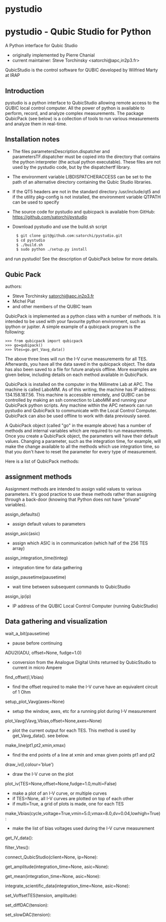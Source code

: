 # pystudio

pystudio - Qubic Studio for Python
==================================

A Python interface for Qubic Studio
- originally implemented by Pierre Chanial
- current maintainer: Steve Torchinsky <satorchi@apc,in2p3.fr>

QubicStudio is the control software for QUBIC
developed by Wilfried Marty at IRAP


Introduction
------------

pystudio is a python interface to QubicStudio allowing remote access
to the QUBIC local control computer.  All the power of python is
available to perform, record, and analyze complex measurements.  The
package QubicPack (see below) is a collection of tools to run various
measurements and analyze them in real-time.


Installation notes
------------------

- The files parametersDescription.dispatcher and parametersTF.dispatcher
must be copied into the directory that contains the python interpreter
(the actual python executable). These files are not used by the pystudio
code, but by the dispatchertf library.

- The environment variable LIBDISPATCHERACCESS can be set to the path of
 an alternative directory containing the Qubic Studio libraries.

- If the QT5 headers are not in the standard directory /usr/include/qt5 and
if the utility pkg-config is not installed, the environment variable QTPATH
can be used to specify

- The source code for pystudio and qubicpack is available from GitHub:
https://github.com/satorchi/pystudio

- Download pystudio and use the build.sh script

```bash
     $ git clone git@github.com:satorchi/pystudio.git
     $ cd pystudio
     $ ./build.sh
     $ sudo python ./setup.py install
```

and run pystudio!  See the description of QubicPack below for more details.

Qubic Pack
----------

authors:
- Steve Torchinsky <satorchi@apc.in2p3.fr>
- Michel Piat
- and other members of the QUBIC team


QubicPack is implemented as a python class with a number of methods.
It is intended to be used with your favourite python environment, such
as ipython or jupiter.  A simple example of a qubicpack program is the
following:

    >>> from qubicpack import qubicpack
    >>> go=qubipack()
    >>> Vtes=go.get_Vavg_data()

The above three lines will run the I-V curve measurements for all TES.
Afterwards, you have all the data saved in the qubicpack object.  The
data has also been saved to a file for future analysis offline.  More
examples are given below, including details on each method available
in QubicPack.

QubicPack is installed on the computer in the Millimetre Lab at APC.
The machine is called LaboMM.  As of this writing, the machine has IP
address: 134.158.187.56.  This machine is accessible remotely, and
QUBIC can be controlled by making an ssh connection to LaboMM and
running your QubicPack python scripts.  Any machine within the APC
network can run pystudio and QubicPack to communicate with the Local
Control Computer.  QubicPack can also be used offline to work with
data previously saved.

A QubicPack object (called "go" in the example above) has a number of
methods and internal variables which are required to run measurements.
Once you create a QubicPack object, the parameters will have their
default values.  Changing a parameter, such as the integration time,
for example, will make the change available to all the methods which
use integration time, so that you don't have to reset the parameter
for every type of measurement.

Here is a list of QubicPack methods:


assignment methods
------------------

Assignment methods are intended to assign valid values to various
parameters.  It's good practice to use these methods rather than
assigning through a back-door (knowing that Python does not have
"private" variables).

assign_defaults()
 - assign default values to parameters
 
assign_asic(asic)
 - assign which ASIC is in communication (which half of the 256 TES array)
 
assign_integration_time(tinteg)
 - integration time for data gathering
 
assign_pausetime(pausetime)
 - wait time between subsequent commands to QubicStudio
 
assign_ip(ip)
 - IP address of the QUBIC Local Control Computer (running QubicStudio)


Data gathering and visualization
--------------------------------

wait_a_bit(pausetime)
 - pause before continuing
 
ADU2I(ADU, offset=None, fudge=1.0)
 - conversion from the Analogue Digital Units returned by QubicStudio to current in micro Ampere

find_offset(I,Vbias)
 - find the offset required to make the I-V curve have an equivalent circuit of 1 Ohm

setup_plot_Vavg(axes=None)
 - setup the window, axes, etc for a running plot during I-V measurement
 
plot_Vavg(Vavg,Vbias,offset=None,axes=None)
 - plot the current output for each TES.  This method is used by get_Vavg_data().  see below.

make_line(pt1,pt2,xmin,xmax)
 - find the end points of a line at xmin and xmax given points pt1 and pt2
 
draw_iv(I,colour='blue')
 - draw the I-V curve on the plot
 
plot_iv(TES=None,offset=None,fudge=1.0,multi=False)
 - make a plot of an I-V curve, or multiple curves
 - if TES=None, all I-V curves are plotted on top of each other
 - if multi=True, a grid of plots is made, one for each TES
 
make_Vbias(cycle_voltage=True,vmin=5.0,vmax=8.0,dv=0.04,lowhigh=True):
 - make the list of bias voltages used during the I-V curve measurement
 
get_IV_data():

filter_Vtes():

connect_QubicStudio(client=None, ip=None):

get_amplitude(integration_time=None, asic=None):

get_mean(integration_time=None, asic=None):

integrate_scientific_data(integration_time=None, asic=None):

set_VoffsetTES(tension, amplitude):

set_diffDAC(tension):

set_slowDAC(tension):




